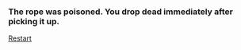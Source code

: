 ### The rope was poisoned. You drop dead immediately after picking it up.

[Restart](../../../../README.md)
